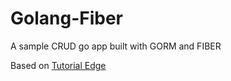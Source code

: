 # Golang-Fiber

A sample CRUD go app built with GORM and FIBER

Based on [Tutorial Edge](https://www.youtube.com/watch?v=Iq2qT0fRhAA)
